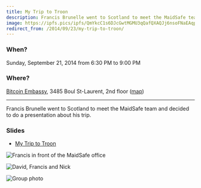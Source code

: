 ```yaml
---
title: My Trip to Troon
description: Francis Brunelle went to Scotland to meet the MaidSafe team.
image: https://ipfs.pics/ipfs/QmYkcC1s6DJcGwtMGMU3qQafQXAQJj6nsoFNaEAqpUFVCS
redirect_from: /2014/09/23/my-trip-to-troon/
---
```


### When?
Sunday, September 21, 2014 from 6:30 PM to 9:00 PM

### Where?
[Bitcoin Embassy](http://bitcoinembassy.ca/about-us/), 3485 Boul St-Laurent, 2nd floor ([map](https://goo.gl/maps/BfhfcmsDp8G2))

---

Francis Brunelle went to Scotland to meet the MaidSafe team and decided to do a presentation about his trip.

### Slides

* [My Trip to Troon](https://docs.google.com/presentation/d/15kOKGqtQhLSzvcLYOJtBRufxmQTUJMXsWfFwLQgfj0Y/pub?start=false&loop=false&delayms=3000)

![Francis in front of the MaidSafe office](https://ipfs.pics/ipfs/QmSQ2yfW8eLixWac1meoaMiyL1HbBs5raDoiHcZcQRdThU)

![David, Francis and Nick](https://ipfs.pics/ipfs/Qmcc2WQKmATgQoUDSRfFxwsjjr1EuvdNjE5ujNACNgMQ2W)

![Group photo](https://ipfs.pics/ipfs/QmYkcC1s6DJcGwtMGMU3qQafQXAQJj6nsoFNaEAqpUFVCS)
